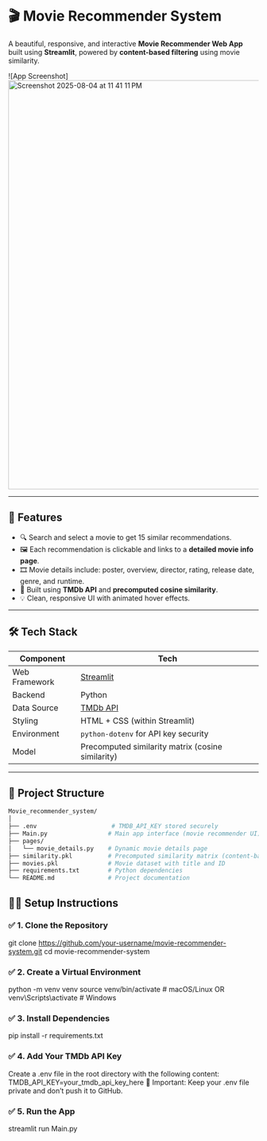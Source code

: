 # 🎬 Movie Recommender System

A beautiful, responsive, and interactive **Movie Recommender Web App** built using **Streamlit**, powered by **content-based filtering** using movie similarity.

![App Screenshot] <!-- Replace with actual poster or screenshot -->
<img width="1418" height="822" alt="Screenshot 2025-08-04 at 11 41 11 PM" src="https://github.com/user-attachments/assets/7220b11b-9e18-4521-ae76-941ccc18fdf7" />

---

## 🚀 Features

- 🔍 Search and select a movie to get 15 similar recommendations.
- 🖼️ Each recommendation is clickable and links to a **detailed movie info page**.
- 🎞️ Movie details include: poster, overview, director, rating, release date, genre, and runtime.
- 🎯 Built using **TMDb API** and **precomputed cosine similarity**.
- 💡 Clean, responsive UI with animated hover effects.

---

## 🛠️ Tech Stack

| Component | Tech |
|----------|------|
| Web Framework | [Streamlit](https://streamlit.io) |
| Backend | Python |
| Data Source | [TMDb API](https://www.themoviedb.org/documentation/api) |
| Styling | HTML + CSS (within Streamlit) |
| Environment | `python-dotenv` for API key security |
| Model | Precomputed similarity matrix (cosine similarity) |

---

## 📁 Project Structure

```bash
Movie_recommender_system/
│
├── .env                     # TMDB_API_KEY stored securely
├── Main.py                 # Main app interface (movie recommender UI)
├── pages/
│   └── movie_details.py    # Dynamic movie details page
├── similarity.pkl          # Precomputed similarity matrix (content-based filtering)
├── movies.pkl              # Movie dataset with title and ID
├── requirements.txt        # Python dependencies
└── README.md               # Project documentation
```

## 🧑‍💻 Setup Instructions

### ✅ 1. Clone the Repository


git clone https://github.com/your-username/movie-recommender-system.git
cd movie-recommender-system

### ✅ 2. Create a Virtual Environment

python -m venv venv
source venv/bin/activate        # macOS/Linux
 OR
venv\Scripts\activate           # Windows

### ✅ 3. Install Dependencies

pip install -r requirements.txt

### ✅ 4. Add Your TMDb API Key

Create a .env file in the root directory with the following content:
TMDB_API_KEY=your_tmdb_api_key_here
🔐 Important: Keep your .env file private and don’t push it to GitHub.

### ✅ 5. Run the App

streamlit run Main.py



